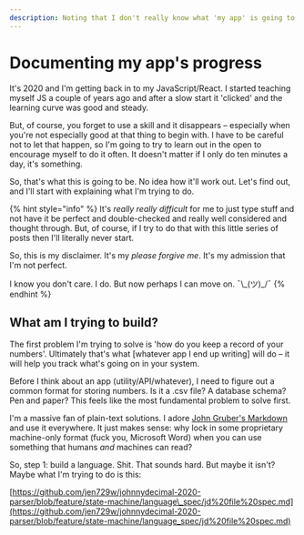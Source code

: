 ```yaml
---
description: Noting that I don't really know what 'my app' is going to look like yet.
---
```


# Documenting my app's progress

It's 2020 and I'm getting back in to my JavaScript/React. I started teaching myself JS a couple of years ago and after a slow start it 'clicked' and the learning curve was good and steady.

But, of course, you forget to use a skill and it disappears – especially when you're not especially good at that thing to begin with. I have to be careful not to let that happen, so I'm going to try to learn out in the open to encourage myself to do it often. It doesn't matter if I only do ten minutes a day, it's something.

So, that's what this is going to be. No idea how it'll work out. Let's find out, and I'll start with explaining what I'm trying to do.

{% hint style="info" %}
It's _really really difficult_ for me to just type stuff and not have it be perfect and double-checked and really well considered and thought through. But, of course, if I try to do that with this little series of posts then I'll literally never start.

So, this is my disclaimer. It's my _please forgive me_. It's my admission that I'm not perfect.

I know you don't care. I do. But now perhaps I can move on. ¯\\_\(ツ\)\_/¯
{% endhint %}

## What am I trying to build?

The first problem I'm trying to solve is 'how do you keep a record of your numbers'. Ultimately that's what \[whatever app I end up writing\] will do – it will help you track what's going on in your system.

Before I think about an app \(utility/API/whatever\), I need to figure out a common format for storing numbers. Is it a .csv file? A database schema? Pen and paper? This feels like the most fundamental problem to solve first.

I'm a massive fan of plain-text solutions. I adore [John Gruber's Markdown](https://daringfireball.net/projects/markdown/) and use it everywhere. It just makes sense: why lock in some proprietary machine-only format \(fuck you, Microsoft Word\) when you can use something that humans _and_ machines can read?

So, step 1: build a language. Shit. That sounds hard. But maybe it isn't? Maybe what I'm trying to do is this:

[https://github.com/jen729w/johnnydecimal-2020-parser/blob/feature/state-machine/language\_spec/jd%20file%20spec.md](https://github.com/jen729w/johnnydecimal-2020-parser/blob/feature/state-machine/language_spec/jd%20file%20spec.md)

